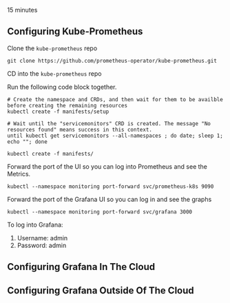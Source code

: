 15 minutes

## Configuring Kube-Prometheus

Clone the `kube-prometheus` repo

```
git clone https://github.com/prometheus-operator/kube-prometheus.git
```

CD into the `kube-prometheus` repo

Run the following code block together.

```
# Create the namespace and CRDs, and then wait for them to be availble before creating the remaining resources
kubectl create -f manifests/setup

# Wait until the "servicemonitors" CRD is created. The message "No resources found" means success in this context.
until kubectl get servicemonitors --all-namespaces ; do date; sleep 1; echo ""; done

kubectl create -f manifests/
```

Forward the port of the UI so you can log into Prometheus and see the Metrics.

```
kubectl --namespace monitoring port-forward svc/prometheus-k8s 9090
```

Forward the port of the Grafana UI so you can log in and see the graphs


```
kubectl --namespace monitoring port-forward svc/grafana 3000
```

To log into Grafana:
1. Username: admin
2. Password: admin

## Configuring Grafana In The Cloud

## Configuring Grafana Outside Of The Cloud